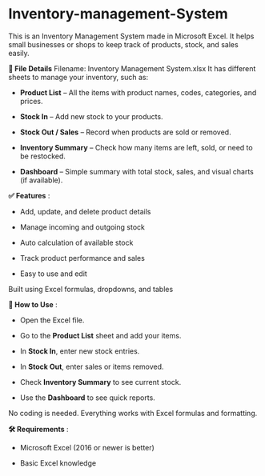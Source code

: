 # Inventory-management-System

This is an Inventory Management System made in Microsoft Excel. It helps small businesses or shops to keep track of products, stock, and sales easily.

**📁 File Details**
Filename: Inventory Management System.xlsx
It has different sheets to manage your inventory, such as:

* **Product List** – All the items with product names, codes, categories, and prices.

* **Stock In** – Add new stock to your products.

* **Stock Out / Sales** – Record when products are sold or removed.

* **Inventory Summary** – Check how many items are left, sold, or need to be restocked.

* **Dashboard** – Simple summary with total stock, sales, and visual charts (if available).

**✅ Features** :
* Add, update, and delete product details
  
* Manage incoming and outgoing stock
 
* Auto calculation of available stock

* Track product performance and sales

* Easy to use and edit

Built using Excel formulas, dropdowns, and tables

**📌 How to Use** :
* Open the Excel file.

* Go to the **Product List** sheet and add your items.

* In **Stock In**, enter new stock entries.

* In **Stock Out**, enter sales or items removed.

* Check **Inventory Summary** to see current stock.

* Use the **Dashboard** to see quick reports.

No coding is needed. Everything works with Excel formulas and formatting.

**🛠 Requirements** :

* Microsoft Excel (2016 or newer is better)

* Basic Excel knowledge
